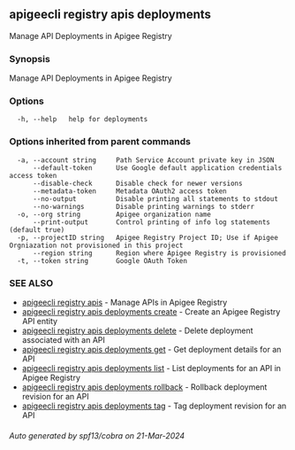 ## apigeecli registry apis deployments

Manage API Deployments in Apigee Registry

### Synopsis

Manage API Deployments in Apigee Registry

### Options

```
  -h, --help   help for deployments
```

### Options inherited from parent commands

```
  -a, --account string     Path Service Account private key in JSON
      --default-token      Use Google default application credentials access token
      --disable-check      Disable check for newer versions
      --metadata-token     Metadata OAuth2 access token
      --no-output          Disable printing all statements to stdout
      --no-warnings        Disable printing warnings to stderr
  -o, --org string         Apigee organization name
      --print-output       Control printing of info log statements (default true)
  -p, --projectID string   Apigee Registry Project ID; Use if Apigee Orgniazation not provisioned in this project
      --region string      Region where Apigee Registry is provisioned
  -t, --token string       Google OAuth Token
```

### SEE ALSO

* [apigeecli registry apis](apigeecli_registry_apis.md)	 - Manage APIs in Apigee Registry
* [apigeecli registry apis deployments create](apigeecli_registry_apis_deployments_create.md)	 - Create an Apigee Registry API entity
* [apigeecli registry apis deployments delete](apigeecli_registry_apis_deployments_delete.md)	 - Delete deployment associated with an API
* [apigeecli registry apis deployments get](apigeecli_registry_apis_deployments_get.md)	 - Get deployment details for an API
* [apigeecli registry apis deployments list](apigeecli_registry_apis_deployments_list.md)	 - List deployments for an API in Apigee Registry
* [apigeecli registry apis deployments rollback](apigeecli_registry_apis_deployments_rollback.md)	 - Rollback deployment revision for an API
* [apigeecli registry apis deployments tag](apigeecli_registry_apis_deployments_tag.md)	 - Tag deployment revision for an API

###### Auto generated by spf13/cobra on 21-Mar-2024
